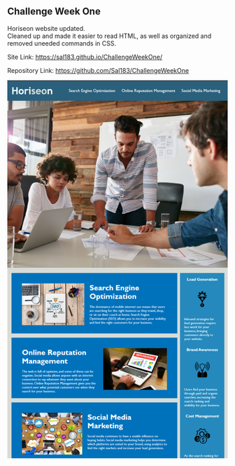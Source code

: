 <h2> Challenge Week One </h2>
<p>Horiseon website updated.<br>
Cleaned up and made it easier to read HTML, as well as organized and removed uneeded commands in CSS. 
<p>

Site Link:
https://sal183.github.io/ChallengeWeekOne/

Repository Link:
https://github.com/Sal183/ChallengeWeekOne


![Horiseon Website](https://github.com/Sal183/ChallengeWeekOne/blob/master/Website%20Screenshot.PNG)
 


